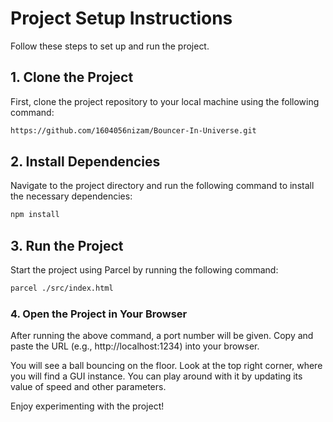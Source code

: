 
# Project Setup Instructions

Follow these steps to set up and run the project.

## 1. Clone the Project

First, clone the project repository to your local machine using the following command:

```sh
https://github.com/1604056nizam/Bouncer-In-Universe.git
```

## 2. Install Dependencies
Navigate to the project directory and run the following command to install the necessary dependencies:

```sh
npm install
```

## 3. Run the Project
Start the project using Parcel by running the following command:

```sh
parcel ./src/index.html
```

### 4. Open the Project in Your Browser
After running the above command, a port number will be given. Copy and paste the URL (e.g., http://localhost:1234) into your browser.

You will see a ball bouncing on the floor. Look at the top right corner, where you will find a GUI instance. You can play around with it by updating its value of speed and other parameters.

Enjoy experimenting with the project!

### 
